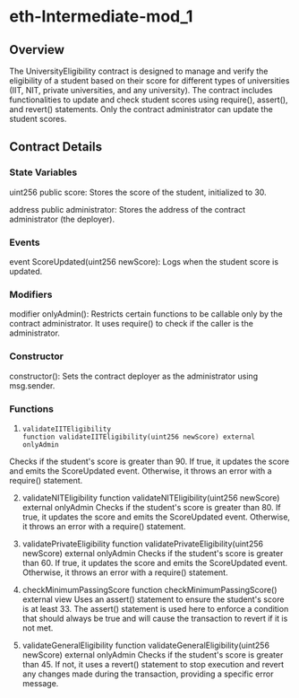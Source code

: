 # eth-Intermediate-mod_1
## Overview
The UniversityEligibility contract is designed to manage and verify the eligibility of a student based on their score for different types of universities (IIT, NIT, private universities, and any university). The contract includes functionalities to update and check student scores using require(), assert(), and revert() statements. Only the contract administrator can update the student scores.

## Contract Details
### State Variables
uint256 public score: Stores the score of the student, initialized to 30.

address public administrator: Stores the address of the contract administrator (the deployer).

### Events
event ScoreUpdated(uint256 newScore): Logs when the student score is updated.

### Modifiers
modifier onlyAdmin(): Restricts certain functions to be callable only by the contract administrator. It uses require() to check if the caller is the administrator.

### Constructor
constructor(): Sets the contract deployer as the administrator using msg.sender.

### Functions
1.     validateIITEligibility
       function validateIITEligibility(uint256 newScore) external onlyAdmin
Checks if the student's score is greater than 90. If true, it updates the score and emits the ScoreUpdated event. Otherwise, it throws an error with a require() statement.

2.    validateNITEligibility
      function validateNITEligibility(uint256 newScore) external onlyAdmin
Checks if the student's score is greater than 80. If true, it updates the score and emits the ScoreUpdated event. Otherwise, it throws an error with a require() statement.

3.    validatePrivateEligibility
      function validatePrivateEligibility(uint256 newScore) external onlyAdmin
Checks if the student's score is greater than 60. If true, it updates the score and emits the ScoreUpdated event. Otherwise, it throws an error with a require() statement.

4.    checkMinimumPassingScore
      function checkMinimumPassingScore() external view
Uses an assert() statement to ensure the student's score is at least 33. The assert() statement is used here to enforce a condition that should always be true and will cause the transaction to revert if it is not met.

5.    validateGeneralEligibility
      function validateGeneralEligibility(uint256 newScore) external onlyAdmin
Checks if the student's score is greater than 45. If not, it uses a revert() statement to stop execution and revert any changes made during the transaction, providing a specific error message.
